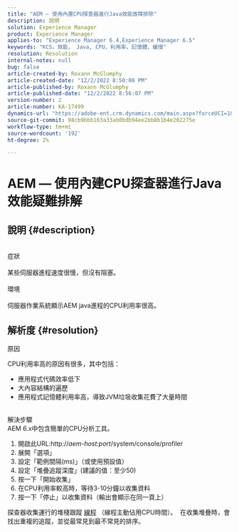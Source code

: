 ```yaml
---
title: "AEM — 使用內置CPU探查器進行Java效能故障排除"
description: 說明
solution: Experience Manager
product: Experience Manager
applies-to: "Experience Manager 6.4,Experience Manager 6.5"
keywords: "KCS，效能， Java, CPU，利用率，記憶體，緩慢"
resolution: Resolution
internal-notes: null
bug: false
article-created-by: Roxann McGlumphy
article-created-date: "12/2/2022 8:50:00 PM"
article-published-by: Roxann McGlumphy
article-published-date: "12/2/2022 8:56:07 PM"
version-number: 2
article-number: KA-17499
dynamics-url: "https://adobe-ent.crm.dynamics.com/main.aspx?forceUCI=1&pagetype=entityrecord&etn=knowledgearticle&id=2b6ddadf-8272-ed11-9561-6045bd006079"
source-git-commit: 98cb9bbb163a33ab0bdb94ee2bb8b1b4e202275e
workflow-type: tm+mt
source-wordcount: '192'
ht-degree: 2%

---
```


# AEM — 使用內建CPU探查器進行Java效能疑難排解

## 說明 {#description}

<br>症狀<br><br>
某些伺服器進程速度很慢，但沒有阻塞。
<br><br>環境<br><br>
伺服器作業系統顯示AEM java進程的CPU利用率很高。




## 解析度 {#resolution}


原因

CPU利用率高的原因有很多，其中包括：

- 應用程式代碼效率低下
- 大內容結構的遍歷
- 應用程式記憶體利用率高，導致JVM垃圾收集花費了大量時間

<br>解決步驟<br>
AEM 6.x中包含簡單的CPU分析工具。

1. 開啟此URL:http://*aem-host:port*/system/console/profiler
2. 展開「選項」
3. 設定「範例間隔(ms)」（或使用預設值）
4. 設定「堆疊追蹤深度」(建議的值：至少50)
5. 按一下「開始收集」
6. 在CPU利用率較高時，等待3-10分鐘以收集資料
7. 按一下「停止」以收集資料（輸出會顯示在同一頁上）


探查器收集運行的堆棧跟蹤 [線程](https://docs.oracle.com/javase/tutorial/essential/concurrency/threads.html) （線程主動佔用CPU時間）。  在收集堆疊時，會找出重複的追蹤，並從最常見到最不常見的排序。
